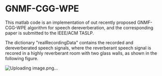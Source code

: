 # GNMF-CGG-WPE
This matlab code is an implementation of out recently proposed GNMF-CGG-WPE algorithm for speech dereverberation, and the corresponding paper is submitted to the IEEE/ACM TASLP. 

The dictionary "realRecordingData" contains the recorded and dereverberated speech signals, where the reverberant speech signal is recored in a highly reverberant room with two glass walls, as shown in the following figure.

![Uploading image.png…]()

